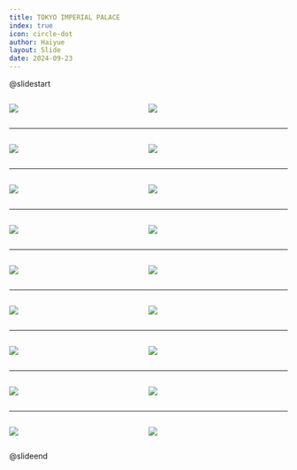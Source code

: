 ```yaml
---
title: TOKYO IMPERIAL PALACE
index: true
icon: circle-dot
author: Haiyue
layout: Slide
date: 2024-09-23
---
```

 
@slidestart

<div style="display:flex">
<div style="flex:1">

![](/reading/english/Level-V/TOKYO%20IMPERIAL%20PALACE/001.webp)
</div>
<div style="flex:1">

![](/reading/english/Level-V/TOKYO%20IMPERIAL%20PALACE/002.webp)
</div>
</div>

---

<div style="display:flex">
<div style="flex:1">

![](/reading/english/Level-V/TOKYO%20IMPERIAL%20PALACE/003.webp)
</div>
<div style="flex:1">

![](/reading/english/Level-V/TOKYO%20IMPERIAL%20PALACE/004.webp)
</div>
</div>

---

<div style="display:flex">
<div style="flex:1">

![](/reading/english/Level-V/TOKYO%20IMPERIAL%20PALACE/005.webp)
</div>
<div style="flex:1">

![](/reading/english/Level-V/TOKYO%20IMPERIAL%20PALACE/006.webp)
</div>
</div>

---

<div style="display:flex">
<div style="flex:1">

![](/reading/english/Level-V/TOKYO%20IMPERIAL%20PALACE/007.webp)
</div>
<div style="flex:1">

![](/reading/english/Level-V/TOKYO%20IMPERIAL%20PALACE/008.webp)
</div>
</div>

---

<div style="display:flex">
<div style="flex:1">

![](/reading/english/Level-V/TOKYO%20IMPERIAL%20PALACE/009.webp)
</div>
<div style="flex:1">

![](/reading/english/Level-V/TOKYO%20IMPERIAL%20PALACE/010.webp)
</div>
</div>

---

<div style="display:flex">
<div style="flex:1">

![](/reading/english/Level-V/TOKYO%20IMPERIAL%20PALACE/011.webp)
</div>
<div style="flex:1">

![](/reading/english/Level-V/TOKYO%20IMPERIAL%20PALACE/012.webp)
</div>
</div>

---

<div style="display:flex">
<div style="flex:1">

![](/reading/english/Level-V/TOKYO%20IMPERIAL%20PALACE/013.webp)
</div>
<div style="flex:1">

![](/reading/english/Level-V/TOKYO%20IMPERIAL%20PALACE/014.webp)
</div>
</div>

---

<div style="display:flex">
<div style="flex:1">

![](/reading/english/Level-V/TOKYO%20IMPERIAL%20PALACE/015.webp)
</div>
<div style="flex:1">

![](/reading/english/Level-V/TOKYO%20IMPERIAL%20PALACE/016.webp)
</div>
</div>

---

<div style="display:flex">
<div style="flex:1">

![](/reading/english/Level-V/TOKYO%20IMPERIAL%20PALACE/017.webp)
</div>
<div style="flex:1">

![](/reading/english/Level-V/TOKYO%20IMPERIAL%20PALACE/018.webp)
</div>
</div>

@slideend